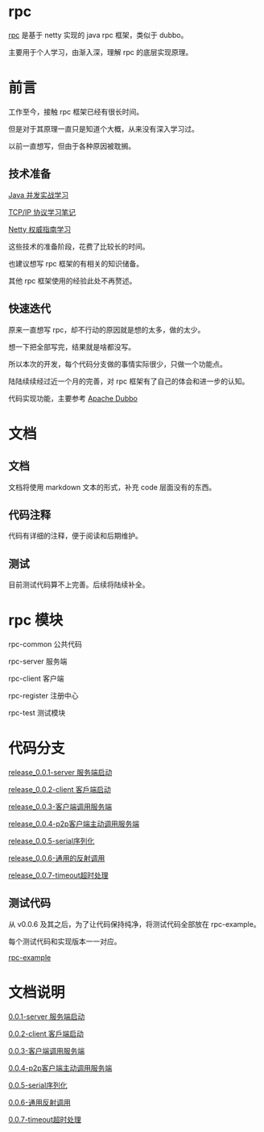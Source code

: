 # rpc

[rpc](https://github.com/houbb/rpc) 是基于 netty 实现的 java rpc 框架，类似于 dubbo。

主要用于个人学习，由渐入深，理解 rpc 的底层实现原理。

# 前言

工作至今，接触 rpc 框架已经有很长时间。

但是对于其原理一直只是知道个大概，从来没有深入学习过。

以前一直想写，但由于各种原因被耽搁。

## 技术准备

[Java 并发实战学习](https://houbb.github.io/2019/01/18/jcip-00-overview)

[TCP/IP 协议学习笔记](https://houbb.github.io/2019/04/05/protocol-tcp-ip-01-overview-01)

[Netty 权威指南学习](https://houbb.github.io/2019/05/10/netty-definitive-gudie-00-overview)

这些技术的准备阶段，花费了比较长的时间。

也建议想写 rpc 框架的有相关的知识储备。

其他 rpc 框架使用的经验此处不再赘述。

## 快速迭代

原来一直想写 rpc，却不行动的原因就是想的太多，做的太少。

想一下把全部写完，结果就是啥都没写。

所以本次的开发，每个代码分支做的事情实际很少，只做一个功能点。

陆陆续续经过近一个月的完善，对 rpc 框架有了自己的体会和进一步的认知。

代码实现功能，主要参考 [Apache Dubbo](http://dubbo.apache.org/en-us/)

# 文档

## 文档

文档将使用 markdown 文本的形式，补充 code 层面没有的东西。

## 代码注释

代码有详细的注释，便于阅读和后期维护。

## 测试

目前测试代码算不上完善。后续将陆续补全。

# rpc 模块

rpc-common 公共代码

rpc-server 服务端

rpc-client 客户端

rpc-register 注册中心

rpc-test 测试模块

# 代码分支

[release_0.0.1-server 服务端启动](https://github.com/houbb/rpc/tree/release_0.0.1)

[release_0.0.2-client 客戶端启动](https://github.com/houbb/rpc/tree/release_0.0.2)

[release_0.0.3-客户端调用服务端](https://github.com/houbb/rpc/tree/release_0.0.3)

[release_0.0.4-p2p客户端主动调用服务端](https://github.com/houbb/rpc/tree/release_0.0.4)

[release_0.0.5-serial序列化](https://github.com/houbb/rpc/tree/release_0.0.5)

[release_0.0.6-通用的反射调用](https://github.com/houbb/rpc/tree/release_0.0.6)

[release_0.0.7-timeout超时处理](https://github.com/houbb/rpc/tree/release_0.0.7)

## 测试代码

从 v0.0.6 及其之后，为了让代码保持纯净，将测试代码全部放在 rpc-example。

每个测试代码和实现版本一一对应。

[rpc-example](https://github.com/houbb/rpc-example)

# 文档说明

[0.0.1-server 服务端启动](https://github.com/houbb/rpc/blob/master/doc/dev/0.0.1-server%20服务端启动.md)

[0.0.2-client 客戶端启动](https://github.com/houbb/rpc/blob/master/doc/dev/0.0.2-client%20客户端启动.md)

[0.0.3-客户端调用服务端](https://github.com/houbb/rpc/blob/master/doc/dev/0.0.3-客户端调用服务端.md)

[0.0.4-p2p客户端主动调用服务端](https://github.com/houbb/rpc/blob/master/doc/dev/0.0.4-p2p客户端主动调用服务端.md)

[0.0.5-serial序列化](https://github.com/houbb/rpc/blob/master/doc/dev/0.0.5-serial序列化.md)

[0.0.6-通用反射调用](https://github.com/houbb/rpc/blob/master/doc/dev/0.0.6-通用反射调用.md)

[0.0.7-timeout超时处理](https://github.com/houbb/rpc/blob/master/doc/dev/0.0.7-timeout超时处理.md)